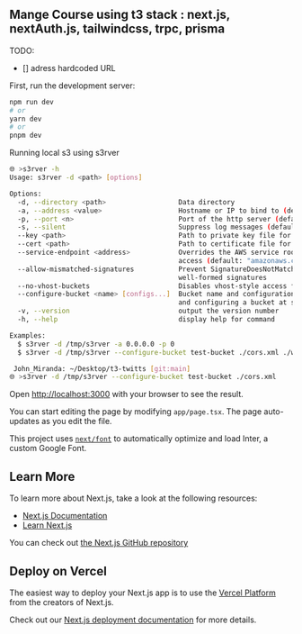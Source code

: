 ## Mange Course using t3 stack : next.js, nextAuth.js, tailwindcss, trpc, prisma

TODO:

- [] adress hardcoded URL

First, run the development server:

```bash
npm run dev
# or
yarn dev
# or
pnpm dev
```

Running local s3 using s3rver

```bash
🌐 >s3rver -h
Usage: s3rver -d <path> [options]

Options:
  -d, --directory <path>                  Data directory
  -a, --address <value>                   Hostname or IP to bind to (default: "localhost")
  -p, --port <n>                          Port of the http server (default: 4568)
  -s, --silent                            Suppress log messages (default: false)
  --key <path>                            Path to private key file for running with TLS
  --cert <path>                           Path to certificate file for running with TLS
  --service-endpoint <address>            Overrides the AWS service root for subdomain-style
                                          access (default: "amazonaws.com")
  --allow-mismatched-signatures           Prevent SignatureDoesNotMatch errors for all
                                          well-formed signatures
  --no-vhost-buckets                      Disables vhost-style access for all buckets
  --configure-bucket <name> [configs...]  Bucket name and configuration files for creating
                                          and configuring a bucket at startup
  -v, --version                           output the version number
  -h, --help                              display help for command

Examples:
  $ s3rver -d /tmp/s3rver -a 0.0.0.0 -p 0
  $ s3rver -d /tmp/s3rver --configure-bucket test-bucket ./cors.xml ./website.xml

 John_Miranda: ~/Desktop/t3-twitts [git:main]
🌐 >s3rver -d /tmp/s3rver --configure-bucket test-bucket ./cors.xml

```

Open [http://localhost:3000](http://localhost:3000) with your browser to see the result.

You can start editing the page by modifying `app/page.tsx`. The page auto-updates as you edit the file.

This project uses [`next/font`](https://nextjs.org/docs/basic-features/font-optimization) to automatically optimize and load Inter, a custom Google Font.

## Learn More

To learn more about Next.js, take a look at the following resources:

- [Next.js Documentation](https://nextjs.org/docs)
- [Learn Next.js](https://nextjs.org/learn)

You can check out [the Next.js GitHub repository](https://github.com/vercel/next.js/)

## Deploy on Vercel

The easiest way to deploy your Next.js app is to use the [Vercel Platform](https://vercel.com/new?utm_medium=default-template&filter=next.js&utm_source=create-next-app&utm_campaign=create-next-app-readme) from the creators of Next.js.

Check out our [Next.js deployment documentation](https://nextjs.org/docs/deployment) for more details.
